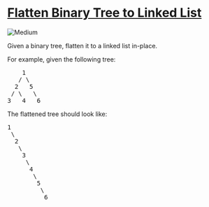 # [Flatten Binary Tree to Linked List](https://leetcode.com/problems/flatten-binary-tree-to-linked-list/)
<img src="https://img.shields.io/badge/difficulty-medium-orange.svg?style=flat-square" alt="Medium" />

<p>Given a binary tree, flatten it to a linked list in-place.</p>

<p>For example, given the following tree:</p>

<pre>
    1
   / \
  2   5
 / \   \
3   4   6
</pre>

<p>The flattened tree should look like:</p>

<pre>
1
 \
  2
   \
    3
     \
      4
       \
        5
         \
          6
</pre>

